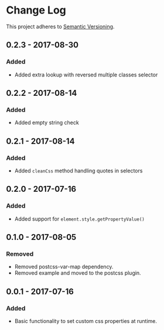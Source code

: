 # Change Log
This project adheres to [Semantic Versioning](http://semver.org/).

## 0.2.3 - 2017-08-30
### Added
- Added extra lookup with reversed multiple classes selector 

## 0.2.2 - 2017-08-14
### Added
- Added empty string check

## 0.2.1 - 2017-08-14
### Added
- Added `cleanCss` method handling quotes in selectors

## 0.2.0 - 2017-07-16
### Added
- Added support for `element.style.getPropertyValue()`

## 0.1.0 - 2017-08-05
### Removed
- Removed postcss-var-map dependency.
- Removed example and moved to the postcss plugin.

## 0.0.1 - 2017-07-16
### Added
- Basic functionality to set custom css properties at runtime.
